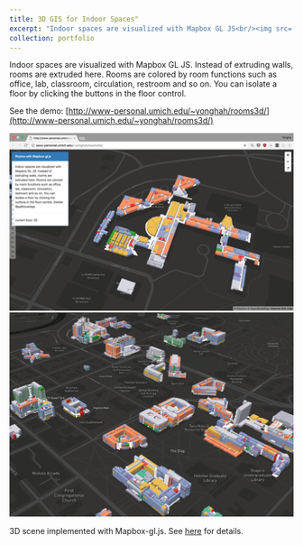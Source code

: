 ```yaml
---
title: 3D GIS for Indoor Spaces"
excerpt: "Indoor spaces are visualized with Mapbox GL JS<br/><img src='https://github.com/yonghah/yonghah2.github.io/raw/master/assets/img/projects/room3d_campus.png'>"
collection: portfolio
---
```


Indoor spaces are visualized with Mapbox GL JS. Instead of extruding walls, rooms are extruded here. Rooms are colored by room functions such as office, lab, classroom, circulation, restroom and so on. You can isolate a floor by clicking the buttons in the floor control. 


See the demo:
[http://www-personal.umich.edu/~yonghah/rooms3d/](http://www-personal.umich.edu/~yonghah/rooms3d/)

<div>
	<img width='600' src="https://github.com/yonghah/yonghah2.github.io/raw/master/assets/img/projects/room3d_window.png"/>
</div>


<div>
	<img width='600' src="https://github.com/yonghah/yonghah2.github.io/raw/master/assets/img/projects/room3d_campus.png"/>
</div>

3D scene implemented with Mapbox-gl.js. See [here](https://www.mapbox.com/mapbox-gl-js/style-spec/#layers-fill-extrusion) for details. 
